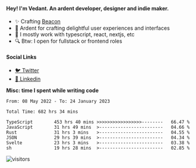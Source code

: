 #### Hey! I'm Vedant. An ardent developer, designer and indie maker.
- ✨ Crafting [Beacon](https://github.com/withbeacon/beacon)
- 💙 Ardent for crafting delightful user experiences and interfaces
- 🚀 I mostly work with typescript, react, nextjs, etc
- 🔍 Btw: I open for fullstack or frontend roles

#### Social Links
- [🐦 Twitter](https://twitter.com/vedantnn7)
- [💼 Linkedin](https://linkedin.com/in/vedant-nandwana)

**Misc: time I spent while writing code**
<!--START_SECTION:waka-->

```text
From: 08 May 2022 - To: 24 January 2023

Total Time: 682 hrs 34 mins

TypeScript        453 hrs 40 mins >>>>>>>>>>>>>>>>>--------   66.47 %
JavaScript        31 hrs 49 mins  >------------------------   04.66 %
Rust              31 hrs 3 mins   >------------------------   04.55 %
JSON              29 hrs 39 mins  >------------------------   04.34 %
Svelte            23 hrs 3 mins   >------------------------   03.38 %
sh                19 hrs 28 mins  >------------------------   02.85 %
```

<!--END_SECTION:waka-->


<!--START_SECTION:activity-->
![visitors](https://visitor-badge.laobi.icu/badge?page_id=vedantnn71.vedantnn71)
<!--END_SECTION:activity-->
